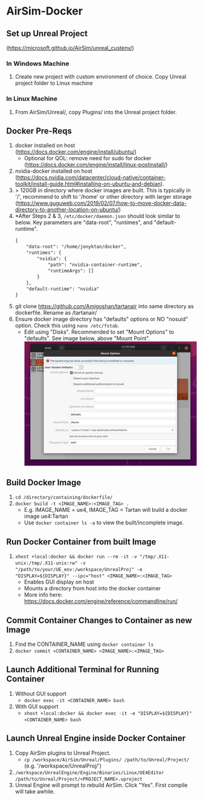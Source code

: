 # AirSim-Docker

## Set up Unreal Project 
(https://microsoft.github.io/AirSim/unreal_custenv/)
### In Windows Machine
1. Create new project with custom environment of choice. Copy Unreal project folder to Linux machine

### In Linux Machine
1. From AirSim/Unreal/, copy Plugins/ into the Unreal project folder.


## Docker Pre-Reqs
1. docker installed on host (https://docs.docker.com/engine/install/ubuntu/)
    - Optional for QOL: remove need for sudo for docker (https://docs.docker.com/engine/install/linux-postinstall/)
1. nvidia-docker installed on host (https://docs.nvidia.com/datacenter/cloud-native/container-toolkit/install-guide.html#installing-on-ubuntu-and-debian). 
1. \> 120GB in directory where docker images are built. This is typically in '/', recommend to shift to '/home' or other directory with larger storage (https://www.guguweb.com/2019/02/07/how-to-move-docker-data-directory-to-another-location-on-ubuntu/)
1. *After Steps 2 & 3, `/etc/docker/daemon.json` should look similar to below. Key parameters are "data-root", "runtimes", and "default-runtime".
    ```
    {
        "data-root": "/home/jonyktan/docker",
        "runtimes": {
            "nvidia": {
                "path": "nvidia-container-runtime",
                "runtimeArgs": []
            }
        },
        "default-runtime": "nvidia"
    }
    ```
1. git clone https://github.com/Amigoshan/tartanair into same directory as dockerfile. Rename as /tartanair/
1. Ensure docker image directory has "defaults" options or NO "nosuid" option. Check this using `nano /etc/fstab`.
    - Edit using "Disks". Recommended to set "Mount Options" to "defaults". See image below, above "Mount Point".
    ![](./images/mount_options.png)



## Build Docker Image
1. `cd /directory/containing/dockerfile/`
1. `docker build -t <IMAGE_NAME>:<IMAGE_TAG> .`
    - E.g. IMAGE_NAME = ue4, IMAGE_TAG = Tartan will build a docker image ue4:Tartan
    - Use `docker container ls -a` to view the built/incomplete image.

## Run Docker Container from built Image
1. ```xhost +local:docker && docker run --rm -it -v "/tmp/.X11-unix:/tmp/.X11-unix:rw" -v "/path/to/your/UE_env:/workspace/UnrealProj" -e "DISPLAY=${DISPLAY}" --ipc="host" <IMAGE_NAME>:<IMAGE_TAG>```
    - Enables GUI display on host
    - Mounts a directory from host into the docker container
    - More info here: https://docs.docker.com/engine/reference/commandline/run/

## Commit Container Changes to Container as new Image
1. Find the CONTAINER_NAME using `docker container ls`
1. `docker commit <CONTAINER_NAME> <IMAGE_NAME>:<IMAGE_TAG>`

## Launch Additional Terminal for Running Container
1. Without GUI support
    - `docker exec -it <CONTAINER_NAME> bash`
1. With GUI support
    - `xhost +local:docker && docker exec -it -e "DISPLAY=${DISPLAY}" <CONTAINER_NAME> bash`

## Launch Unreal Engine inside Docker Container
1. Copy AirSim plugins to Unreal Project.
    - `cp /workspace/AirSim/Unreal/Plugins/ /path/to/Unreal/Project/` (e.g. '/workspace/UnrealProj/')
1. `/workspace/UnrealEngine/Engine/Binaries/Linux/UE4Editor /path/to/Unreal/Project/<PROJECT_NAME>.uproject`
1. Unreal Engine will prompt to rebuild AirSim. Click "Yes". First compile will take awhile.